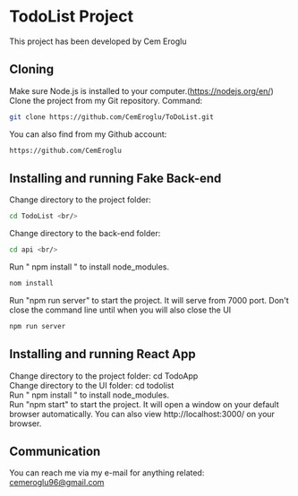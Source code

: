 # TodoList Project
This project has been developed by Cem Eroglu

## Cloning
  Make sure Node.js is installed to your computer.(https://nodejs.org/en/)<br/>
  Clone the project from my Git repository. 
  Command: 
  ```sh
  git clone https://github.com/CemEroglu/ToDoList.git
  ```

  You can also find from my Github account: 
  ```sh
  https://github.com/CemEroglu 
  ```

## Installing and running Fake Back-end
  Change directory to the project folder: 
  ```sh
  cd TodoList <br/>
  ```
  Change directory to the back-end folder: 
  ```sh
  cd api <br/>
  ```
  Run " npm install " to install node_modules. 
  ```sh
  nom install
  ```
  Run "npm run server" to start the project. It will serve from 7000 port. Don't close the command line until when you will also close the UI <br/>
  ```sh
  npm run server
  ```

## Installing and running React App 
  Change directory to the project folder: cd TodoApp <br/>
  Change directory to the UI folder: cd todolist <br/>
  Run " npm install " to install node_modules. <br/>
  Run "npm start" to start the project. It will open a window on your default browser automatically. You can also view http://localhost:3000/ on your browser. <br/>

## Communication
You can reach me via my e-mail for anything related: cemeroglu96@gmail.com
